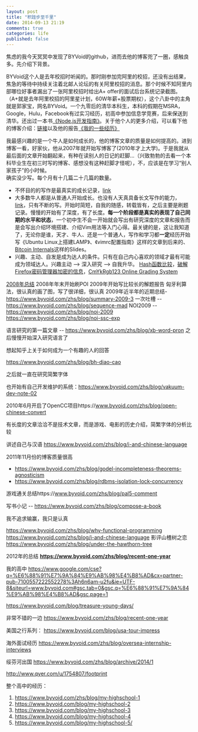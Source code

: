 ```yaml
---
layout: post
title: "积跬步至千里"
date: 2014-09-13 21:19
comments: true
categories: life
published: false
---
```


焦虑的我今天冥冥中发现了BYVoid的github，进而去他的博客兜了一圈，感触良多。先介绍下背景。

BYVoid这个人是去年校招时听闻的。那时刚参加完阿里的校招，还没有出结果，焦急的等待中持续关注着北邮人论坛的有关阿里校招的消息。那个时候不知阿里内部哪位好事者漏出了一张阿里校招时给出A+ offer的面试后台系统记录截图。（A+就是去年阿里校招的阿里星计划，60W年薪+股票期权），这个八卦中的主角就是郭家宝，网名BYVoid。一个九零后的清华本科生，本科的假期在MSRA，Google，Hulu，Facebook有过实习经历，初高中参加信息学竞赛，后来保送到清华。还出过一本书[《Node.js开发指南》](http://book.douban.com/subject/10789820/)。关于他个人的更多介绍，可以看下他的博客介绍：[链接](https://www.byvoid.com/zht/about/resume)以及他的报告[《我的一些经历》](https://byvoid.github.io/slides/experiences-2014/index.html)

我最感兴趣的是一个牛人是如何成长的，他的博客文章的质量是如何提高的。进到博客一看，好家伙，他从2007年就开始写博客了(2010年才上大学)。于是我就从最后面的文章开始翻起来，有种在读别人的日记的赶脚...（兴致勃勃的去看一个本科毕业生在初三时写的博客、感想没有这种赶脚才怪呢），不，应该是在学习“别人家孩子”的小时候。  
确实没少写。每个月有十几篇二十几篇的数量。

- 不怀目的的写作是最真实的成长记录，[link](https://www.byvoid.com/zhs/blog/read-rss)
- 大多数牛人都是从普通人开始成长。也没有人天真具备长文写作的能力，[link](https://www.byvoid.com/zhs/blog/my-blog-four-years)，只有不断的写。开始时简短，自我的随感，转载皆有，之后主要是刷题记录。慢慢的开始有了深度，有了长度。**每一个阶段都是真实的表现了自己同期的水平和状态**，一个初中生不会一开始就会写出有研究深度的文章和报告而是会写出介绍环境搭建、介绍Vim用法等入门心得。最关键的是，这让我知道了，无论你是谁，天才、牛人、还是一个普通人，写作和学习都**一定**经历开始写《Ubuntu Linux上搭建LAMP》、《vimrc配置指南》这样的文章到后来的[<Cassandra>](https://byvoid.github.io/slides/cassandra/index.html)、[Bitcoin Internals](https://byvoid.github.io/slides/bitcoin-internals/index.html)这样的Slides。
- 兴趣、主动、自发是成为达人的条件。只有在自己内心喜欢的领域才最有可能成为领域达人。兴趣主动 --> 深入研究 --> 自我升华。 [Hash函数比较](https://www.byvoid.com/blog/string-hash-compare)，[破解Firefox密码管理器加密的信息](破解Firefox密码管理器加密的信息)，[CmYkRgb123 Online Grading System](https://www.byvoid.com/zhs/blog/firefox-js)


[2008年总结](https://www.byvoid.com/zhs/blog/new-year-2009)
2008年年末开始刷POI
2009年开始写比较长的解题报告
匈牙利算法，很认真的画了图，写了很详细，很认真
2009年近半年的近期总结-https://www.byvoid.com/zhs/blog/summary-2009-3
一次吐槽 -- https://www.byvoid.com/zhs/blog/sequence-mad
NOI2009 -- https://www.byvoid.com/zhs/blog/noi-2009
https://www.byvoid.com/zhs/blog/noi-ssc-exp

语言研究的第一篇文章 -- https://www.byvoid.com/zhs/blog/xb-word-pron
之后慢慢开始深入研究语言了

想起知乎上关于如何成为一个有趣的人的回答

https://www.byvoid.com/zhs/blog/bh-diao-cao

之后就一直在研究简繁字体

也开始有自己开发维护的系统：https://www.byvoid.com/zhs/blog/vakuum-dev-note-02 

2010年6月开启了OpenCC项目https://www.byvoid.com/zhs/blog/open-chinese-convert

有长度的文章洽洽不是技术文章，而是游戏、电影的历史介绍，简繁字体的分析比较

讲述自己与汉语 https://www.byvoid.com/zhs/blog/i-and-chinese-language

2011年11月份的博客质量很高
- https://www.byvoid.com/zhs/blog/godel-incompleteness-theorems-agnosticism
- https://www.byvoid.com/zhs/blog/rdbms-isolation-lock-concurrency

游戏通关总结https://www.byvoid.com/zhs/blog/pal5-comment

写书小记 -- https://www.byvoid.com/zhs/blog/compose-a-book

我不追求输赢，我只是认真

https://www.byvoid.com/zhs/blog/why-functional-programming
https://www.byvoid.com/zhs/blog/i-and-chinese-language
影评山楂树之恋 https://www.byvoid.com/zhs/blog/under-the-hawthorn-tree

2012年的总结 **https://www.byvoid.com/zhs/blog/recent-one-year**


我的高中 https://www.google.com/cse?q=%E6%88%91%E7%9A%84%E9%AB%98%E4%B8%AD&cx=partner-pub-7100557222552278%3Ah6n6am-u2fu&ie=UTF-8&siteurl=www.byvoid.com#gsc.tab=0&gsc.q=%E6%88%91%E7%9A%84%E9%AB%98%E4%B8%AD&gsc.page=1

https://www.byvoid.com/blog/treasure-young-days/

非常不错的一边 https://www.byvoid.com/zhs/blog/recent-one-year



美国之行系列： https://www.byvoid.com/blog/usa-tour-impress

海外面试经历 https://www.byvoid.com/zhs/blog/oversea-internship-interviews

绥芬河出国 https://www.byvoid.com/zhs/blog/archive/2014/1


http://www.qyer.com/u/1754807/footprint

整个高中的经历：

1. https://www.byvoid.com/zhs/blog/my-highschool-1
2. https://www.byvoid.com/blog/my-highschool-2
3. https://www.byvoid.com/blog/my-highschool-3
4. https://www.byvoid.com/blog/my-highschool-4
5. https://www.byvoid.com/blog/my-highschool-5/







